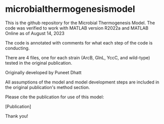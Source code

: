 # microbialthermogenesismodel

This is the github repository for the Microbial Thermogenesis Model. The code was verified to work with MATLAB version R2022a and MATLAB Online as of August 14, 2023 

The code is annotated with comments for what each step of the code is conducting. 

There are 4 files, one for each strain (ArcB, GlnL, YccC, and wild-type) tested in the original publication.

Originally developed by Puneet Dhatt

All assumptions of the model and model development steps are included in the original publication's method section.


Please cite the publication for use of this model:

[Publication]


Thank you!
